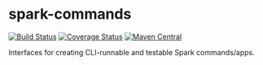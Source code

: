 # spark-commands

[![Build Status](https://travis-ci.org/hammerlab/spark-commands.svg?branch=master)](https://travis-ci.org/hammerlab/spark-commands)
[![Coverage Status](https://coveralls.io/repos/github/hammerlab/spark-commands/badge.svg)](https://coveralls.io/github/hammerlab/spark-commands)
[![Maven Central](https://img.shields.io/maven-central/v/org.hammerlab/spark-commands_2.11.svg?maxAge=600)](http://search.maven.org/#search%7Cga%7C1%7Cspark-commands)

Interfaces for creating CLI-runnable and testable Spark commands/apps.
